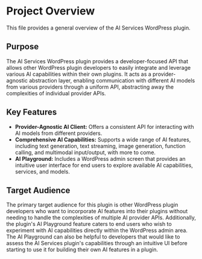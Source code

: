 # Project Overview

This file provides a general overview of the AI Services WordPress plugin.

## Purpose

The AI Services WordPress plugin provides a developer-focused API that allows other WordPress plugin developers to easily integrate and leverage various AI capabilities within their own plugins. It acts as a provider-agnostic abstraction layer, enabling communication with different AI models from various providers through a uniform API, abstracting away the complexities of individual provider APIs.

## Key Features

- **Provider-Agnostic AI Client:** Offers a consistent API for interacting with AI models from different providers.
- **Comprehensive AI Capabilities:** Supports a wide range of AI features, including text generation, text streaming, image generation, function calling, and multimodal input/output, with more to come.
- **AI Playground:** Includes a WordPress admin screen that provides an intuitive user interface for end users to explore available AI capabilities, services, and models.

## Target Audience

The primary target audience for this plugin is other WordPress plugin developers who want to incorporate AI features into their plugins without needing to handle the complexities of multiple AI provider APIs. Additionally, the plugin's AI Playground feature caters to end users who wish to experiment with AI capabilities directly within the WordPress admin area. The AI Playground can also be helpful to developers that would like to assess the AI Services plugin's capabilities through an intuitive UI before starting to use it for building their own AI features in a plugin.
